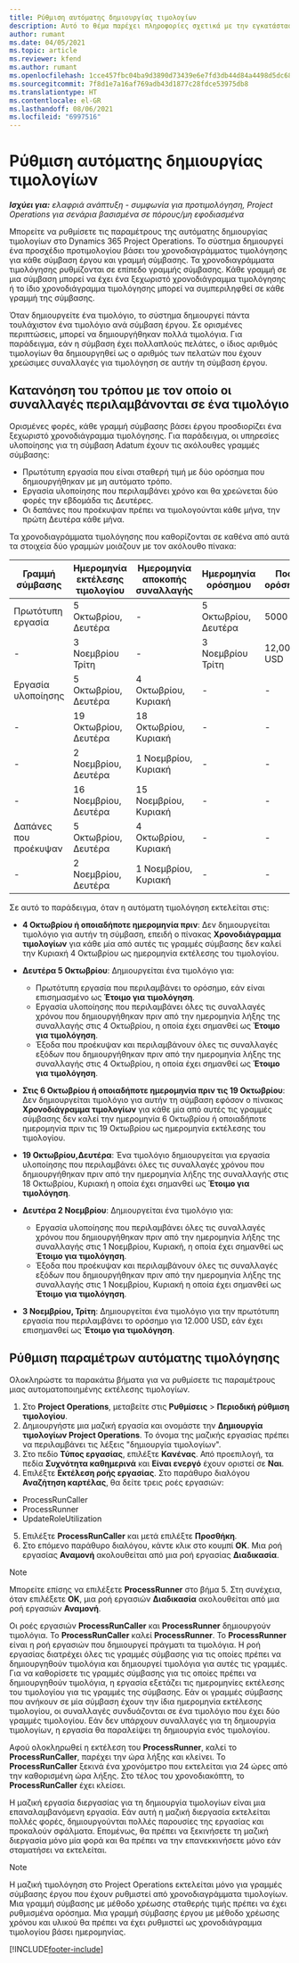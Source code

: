 ```yaml
---
title: Ρύθμιση αυτόματης δημιουργίας τιμολογίων
description: Αυτό το θέμα παρέχει πληροφορίες σχετικά με την εγκατάσταση και τη ρύθμιση παραμέτρων της αυτόματης δημιουργίας προτιμολογίων.
author: rumant
ms.date: 04/05/2021
ms.topic: article
ms.reviewer: kfend
ms.author: rumant
ms.openlocfilehash: 1cce457fbc04ba9d3890d73439e6e7fd3db44d84a4498d5dc68ed82d362158b5
ms.sourcegitcommit: 7f8d1e7a16af769adb43d1877c28fdce53975db8
ms.translationtype: HT
ms.contentlocale: el-GR
ms.lasthandoff: 08/06/2021
ms.locfileid: "6997516"
---
```

# <a name="set-up-automatic-invoice-creation"></a>Ρύθμιση αυτόματης δημιουργίας τιμολογίων 
 
_**Ισχύει για:** ελαφριά ανάπτυξη - συμφωνία για προτιμολόγηση, Project Operations για σενάρια βασισμένα σε πόρους/μη εφοδιασμένα_

Μπορείτε να ρυθμίσετε τις παραμέτρους της αυτόματης δημιουργίας τιμολογίων στο Dynamics 365 Project Operations. Το σύστημα δημιουργεί ένα προσχέδιο προτιμολογίου βάσει του χρονοδιαγράμματος τιμολόγησης για κάθε σύμβαση έργου και γραμμή σύμβασης. Τα χρονοδιαγράμματα τιμολόγησης ρυθμίζονται σε επίπεδο γραμμής σύμβασης. Κάθε γραμμή σε μια σύμβαση μπορεί να έχει ένα ξεχωριστό χρονοδιάγραμμα τιμολόγησης ή το ίδιο χρονοδιάγραμμα τιμολόγησης μπορεί να συμπεριληφθεί σε κάθε γραμμή της σύμβασης.

Όταν δημιουργείτε ένα τιμολόγιο, το σύστημα δημιουργεί πάντα τουλάχιστον ένα τιμολόγιο ανά σύμβαση έργου. Σε ορισμένες περιπτώσεις, μπορεί να δημιουργήθηκαν πολλά τιμολόγια. Για παράδειγμα, εάν η σύμβαση έχει πολλαπλούς πελάτες, ο ίδιος αριθμός τιμολογίων θα δημιουργηθεί ως ο αριθμός των πελατών που έχουν χρεώσιμες συναλλαγές για τιμολόγηση σε αυτήν τη σύμβαση έργου.

## <a name="understand-how-transactions-are-included-on-an-invoice"></a>Κατανόηση του τρόπου με τον οποίο οι συναλλαγές περιλαμβάνονται σε ένα τιμολόγιο 

Ορισμένες φορές, κάθε γραμμή σύμβασης βάσει έργου προσδιορίζει ένα ξεχωριστό χρονοδιάγραμμα τιμολόγησης. Για παράδειγμα, οι υπηρεσίες υλοποίησης για τη σύμβαση Adatum έχουν τις ακόλουθες γραμμές σύμβασης:

- Πρωτότυπη εργασία που είναι σταθερή τιμή με δύο ορόσημα που δημιουργήθηκαν με μη αυτόματο τρόπο.
- Εργασία υλοποίησης που περιλαμβάνει χρόνο και θα χρεώνεται δύο φορές την εβδομάδα τις Δευτέρες.
- Οι δαπάνες που προέκυψαν πρέπει να τιμολογούνται κάθε μήνα, την πρώτη Δευτέρα κάθε μήνα.

Τα χρονοδιαγράμματα τιμολόγησης που καθορίζονται σε καθένα από αυτά τα στοιχεία δύο γραμμών μοιάζουν με τον ακόλουθο πίνακα:

| Γραμμή σύμβασης | Ημερομηνία εκτέλεσης τιμολογίου | Ημερομηνία αποκοπής συναλλαγής | Ημερομηνία ορόσημου | Ποσό ορόσημου |
| --- | --- | --- | --- | --- |
| Πρωτότυπη εργασία | 5 Οκτωβρίου, Δευτέρα | - | 5 Οκτωβρίου, Δευτέρα | 5000 USD |
| - | 3 Νοεμβρίου Τρίτη | - | 3 Νοεμβρίου Τρίτη | 12,000 USD |
| Εργασία υλοποίησης | 5 Οκτωβρίου, Δευτέρα | 4 Οκτωβρίου, Κυριακή | - | - |
| - | 19 Οκτωβρίου, Δευτέρα | 18 Οκτωβρίου, Κυριακή | - | - |
| - | 2 Νοεμβρίου, Δευτέρα | 1 Νοεμβρίου, Κυριακή | - | - |
| - | 16 Νοεμβρίου, Δευτέρα | 15 Νοεμβρίου, Κυριακή | - | - |
| Δαπάνες που προέκυψαν | 5 Οκτωβρίου, Δευτέρα | 4 Οκτωβρίου, Κυριακή | - | - |
| - | 2 Νοεμβρίου, Δευτέρα | 1 Νοεμβρίου, Κυριακή | - | - |

Σε αυτό το παράδειγμα, όταν η αυτόματη τιμολόγηση εκτελείται στις:

- **4 Οκτωβρίου ή οποιαδήποτε ημερομηνία πριν**: Δεν δημιουργείται τιμολόγιο για αυτήν τη σύμβαση, επειδή ο πίνακας **Χρονοδιάγραμμα τιμολογίων** για κάθε μία από αυτές τις γραμμές σύμβασης δεν καλεί την Κυριακή 4 Οκτωβρίου ως ημερομηνία εκτέλεσης του τιμολογίου.
- **Δευτέρα 5 Οκτωβρίου**: Δημιουργείται ένα τιμολόγιο για:

    - Πρωτότυπη εργασία που περιλαμβάνει το ορόσημο, εάν είναι επισημασμένο ως **Έτοιμο για τιμολόγηση**.
    - Εργασία υλοποίησης που περιλαμβάνει όλες τις συναλλαγές χρόνου που δημιουργήθηκαν πριν από την ημερομηνία λήξης της συναλλαγής στις 4 Οκτωβρίου, η οποία έχει σημανθεί ως **Έτοιμο για τιμολόγηση**.
    - Έξοδα που προέκυψαν και περιλαμβάνουν όλες τις συναλλαγές εξόδων που δημιουργήθηκαν πριν από την ημερομηνία λήξης της συναλλαγής στις 4 Οκτωβρίου, η οποία έχει σημανθεί ως **Έτοιμο για τιμολόγηση**.
  
- **Στις 6 Οκτωβρίου ή οποιαδήποτε ημερομηνία πριν τις 19 Οκτωβρίου**: Δεν δημιουργείται τιμολόγιο για αυτήν τη σύμβαση εφόσον ο πίνακας **Χρονοδιάγραμμα τιμολογίων** για κάθε μία από αυτές τις γραμμές σύμβασης δεν καλεί την ημερομηνία 6 Οκτωβρίου ή οποιαδήποτε ημερομηνία πριν τις 19 Οκτωβρίου ως ημερομηνία εκτέλεσης του τιμολογίου.
- **19 Οκτωβρίου,Δευτέρα**: Ένα τιμολόγιο δημιουργείται για εργασία υλοποίησης που περιλαμβάνει όλες τις συναλλαγές χρόνου που δημιουργήθηκαν πριν από την ημερομηνία λήξης της συναλλαγής στις 18 Οκτωβρίου, Κυριακή η οποία έχει σημανθεί ως **Έτοιμο για τιμολόγηση**.
- **Δευτέρα 2 Νοεμβρίου**: Δημιουργείται ένα τιμολόγιο για:

    - Εργασία υλοποίησης που περιλαμβάνει όλες τις συναλλαγές χρόνου που δημιουργήθηκαν πριν από την ημερομηνία λήξης της συναλλαγής στις 1 Νοεμβρίου, Κυριακή, η οποία έχει σημανθεί ως **Έτοιμο για τιμολόγηση**.
    - Έξοδα που προέκυψαν και περιλαμβάνουν όλες τις συναλλαγές εξόδων που δημιουργήθηκαν πριν από την ημερομηνία λήξης της συναλλαγής στις 1 Νοεμβρίου, Κυριακή η οποία έχει σημανθεί ως **Έτοιμο για τιμολόγηση**.

- **3 Νοεμβρίου, Τρίτη**: Δημιουργείται ένα τιμολόγιο για την πρωτότυπη εργασία που περιλαμβάνει το ορόσημο για 12.000 USD, εάν έχει επισημανθεί ως **Έτοιμο για τιμολόγηση**.

## <a name="configure-automatic-invoicing"></a>Ρύθμιση παραμέτρων αυτόματης τιμολόγησης

Ολοκληρώστε τα παρακάτω βήματα για να ρυθμίσετε τις παραμέτρους μιας αυτοματοποιημένης εκτέλεσης τιμολογίων.

1. Στο **Project Operations**, μεταβείτε στις **Ρυθμίσεις** > **Περιοδική ρύθμιση τιμολογίου**.
2. Δημιουργήστε μια μαζική εργασία και ονομάστε την **Δημιουργία τιμολογίων Project Operations**. Το όνομα της μαζικής εργασίας πρέπει να περιλαμβάνει τις λέξεις "δημιουργία τιμολογίων".
3. Στο πεδίο **Τύπος εργασίας**, επιλέξτε **Κανένας**. Από προεπιλογή, τα πεδία **Συχνότητα καθημερινά** και **Είναι ενεργό** έχουν οριστεί σε **Ναι**.
4. Επιλέξτε **Εκτέλεση ροής εργασίας**. Στο παράθυρο διαλόγου **Αναζήτηση καρτέλας**, θα δείτε τρεις ροές εργασιών:

- ProcessRunCaller
- ProcessRunner
- UpdateRoleUtilization

5. Επιλέξτε **ProcessRunCaller** και μετά επιλέξτε **Προσθήκη**.
6. Στο επόμενο παράθυρο διαλόγου, κάντε κλικ στο κουμπί **ΟΚ**. Μια ροή εργασίας **Αναμονή** ακολουθείται από μια ροή εργασίας **Διαδικασία**. 

> [!NOTE]
> Μπορείτε επίσης να επιλέξετε **ProcessRunner** στο βήμα 5. Στη συνέχεια, όταν επιλέξετε **OK**, μια ροή εργασιών **Διαδικασία** ακολουθείται από μια ροή εργασιών **Αναμονή**.

Οι ροές εργασιών **ProcessRunCaller** και **ProcessRunner** δημιουργούν τιμολόγια. Το **ProcessRunCaller** καλεί **ProcessRunner**. Το **ProcessRunner** είναι η ροή εργασιών που δημιουργεί πράγματι τα τιμολόγια. Η ροή εργασίας διατρέχει όλες τις γραμμές σύμβασης για τις οποίες πρέπει να δημιουργηθούν τιμολόγια και δημιουργεί τιμολόγια για αυτές τις γραμμές. Για να καθορίσετε τις γραμμές σύμβασης για τις οποίες πρέπει να δημιουργηθούν τιμολόγια, η εργασία εξετάζει τις ημερομηνίες εκτέλεσης του τιμολογίου για τις γραμμές της σύμβασης. Εάν οι γραμμές σύμβασης που ανήκουν σε μία σύμβαση έχουν την ίδια ημερομηνία εκτέλεσης τιμολογίου, οι συναλλαγές συνδυάζονται σε ένα τιμολόγιο που έχει δύο γραμμές τιμολογίου. Εάν δεν υπάρχουν συναλλαγές για τη δημιουργία τιμολογίων, η εργασία θα παραλείψει τη δημιουργία ενός τιμολογίου.

Αφού ολοκληρωθεί η εκτέλεση του **ProcessRunner**, καλεί το **ProcessRunCaller**, παρέχει την ώρα λήξης και κλείνει. Το **ProcessRunCaller** ξεκινά ένα χρονόμετρο που εκτελείται για 24 ώρες από την καθορισμένη ώρα λήξης. Στο τέλος του χρονοδιακόπτη, το **ProcessRunCaller** έχει κλείσει.

Η μαζική εργασία διεργασίας για τη δημιουργία τιμολογίων είναι μια επαναλαμβανόμενη εργασία. Εάν αυτή η μαζική διεργασία εκτελείται πολλές φορές, δημιουργούνται πολλές παρουσίες της εργασίας και προκαλούν σφάλματα. Επομένως, θα πρέπει να ξεκινήσετε τη μαζική διεργασία μόνο μία φορά και θα πρέπει να την επανεκκινήσετε μόνο εάν σταματήσει να εκτελείται.

> [!NOTE]
> Η μαζική τιμολόγηση στο Project Operations εκτελείται μόνο για γραμμές σύμβασης έργου που έχουν ρυθμιστεί από χρονοδιαγράμματα τιμολογίων. Μια γραμμή σύμβασης με μέθοδο χρέωσης σταθερής τιμής πρέπει να έχει ρυθμισμένα ορόσημα. Μια γραμμή σύμβασης έργου με μέθοδο χρέωσης χρόνου και υλικού θα πρέπει να έχει ρυθμιστεί ως χρονοδιάγραμμα τιμολογίου βάσει ημερομηνίας.


[!INCLUDE[footer-include](../../includes/footer-banner.md)]
